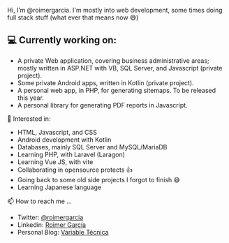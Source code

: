 Hi, I’m @roimergarcia. I'm mostly into web development, some times doing full stack stuff (what ever that means now 😅)

💻 Currently working on:
---
- A private Web application, covering business administrative areas; mostly written in ASP.NET with VB, SQL Server, and Javascript (private project).
- Some private Android apps, written in Kotlin  (private project).
- A personal web app, in PHP, for generating sitemaps. To be released this year.
- A personal library for generating PDF reports in Javascript. 

📝 Interested in:
- HTML, Javascript, and CSS
- Android development with Kotlin
- Databases, mainly SQL Server and MySQL/MariaDB
- Learning PHP, with Laravel (Laragon)
- Learning Vue JS, with vite
- Collaborating in opensource protects 👍 
- Going back to some old side projects I forgot to finish 😅
- Learning Japanese language

📫 How to reach me ...
- Twitter: [@roimergarcia](https://twitter.com/roimergarcia)
- Linkedin: [Roimer García](https://www.linkedin.com/in/roimergarcia)
- Personal Blog: [Variable Técnica](https://variabletecnica.com)
